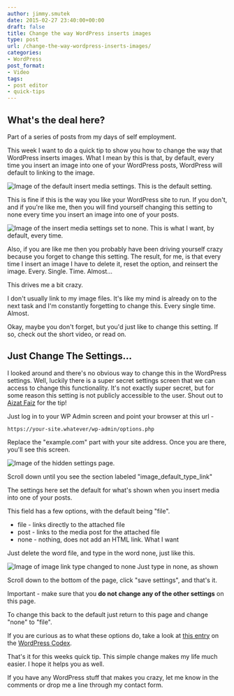 ```yaml
---
author: jimmy.smutek
date: 2015-02-27 23:40:00+00:00
draft: false
title: Change the way WordPress inserts images
type: post
url: /change-the-way-wordpress-inserts-images/
categories:
- WordPress
post_format:
- Video
tags:
- post editor
- quick-tips
---
```


## What's the deal here?





Part of a series of posts from my days of self employment.



This week I want to do a quick tip to show you how to change the way that WordPress inserts images. What I mean by this is that, by default, every time you insert an image into one of your WordPress posts, WordPress will default to linking to the image.

![Image of the default insert media settings.](http://res.cloudinary.com/dqrbt3vps/image/upload/v1448214861/ScreenShot-MediaFile_wqgs3x.jpg)
This is the default setting.

This is fine if this is the way you like your WordPress site to run. If you don't, and if you're like me, then you will find yourself changing this setting to none every time you insert an image into one of your posts.

![Image of the insert media settings set to none.](http://res.cloudinary.com/dqrbt3vps/image/upload/v1448214861/ScreenShot-NoLink_olhcq3.jpg)
This is what I want, by default, every time.

Also, if you are like me then you probably have been driving yourself crazy because you forget to change this setting. The result, for me, is that every time I insert an image I have to delete it, reset the option, and reinsert the image. Every. Single. Time. Almost...

This drives me a bit crazy. 

I don't usually link to my image files. It's like my mind is already on to the next task and I'm constantly forgetting to change this. Every single time. Almost. 

Okay, maybe you don't forget, but you'd just like to change this setting. If so, check out the short video, or read on.



## Just Change The Settings...

 

I looked around and there's no obvious way to change this in the WordPress settings. Well, luckily there is a super secret settings screen that we can access to change this functionality. It's not exactly super secret, but for some reason this setting is not publicly accessible to the user. Shout out to [Aizat Faiz](http://blog.aizatto.com/2010/05/04/changing-default-wordpress-media-link-url/) for the tip!

Just log in to your WP Admin screen and point your browser at this url - 


    
    https://your-site.whatever/wp-admin/options.php



Replace the "example.com" part with your site address. Once you are there, you'll see this screen.

![Image of the hidden settings page.](http://res.cloudinary.com/dqrbt3vps/image/upload/v1448214860/ScreenShot-SettingsPage_cvigfh.jpg)


Scroll down until you see the section labeled "image_default_type_link"

The settings here set the default for what's shown when you insert media into one of your posts.

This field has a few options, with the default being "file".



  * file - links directly to the attached file 
  * post - links to the media post for the attached file
  * none - nothing, does not add an HTML link. What I want


Just delete the word file, and type in the word none, just like this.

![Image of image link type changed to none](http://res.cloudinary.com/dqrbt3vps/image/upload/v1448214860/ScreenShot-ChangedSettings_ruayeq.jpg)
Just type in none, as shown 

Scroll down to the bottom of the page, click "save settings", and that's it.



Important - make sure that you **do not change any of the other settings** on this page.





To change this back to the default just return to this page and change "none" to "file".



If you are curious as to what these options do, take a look at [this entry](http://codex.wordpress.org/Option_Reference) on the [WordPress Codex](http://codex.wordpress.org).  

That's it for this weeks quick tip. This simple change makes my life much easier. I hope it helps you as well. 

If you have any WordPress stuff that makes you crazy, let me know in the comments or drop me a line through my contact form. 
